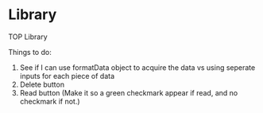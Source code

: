 # Library
TOP Library

Things to do:

1. See if I can use formatData object to acquire the data vs using seperate inputs for each piece of data
2. Delete button
3. Read button (Make it so a green checkmark appear if read, and no checkmark if not.)